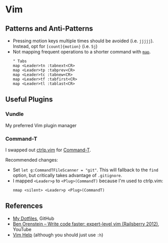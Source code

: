# Vim

## Patterns and Anti-Patterns

- Pressing motion keys multiple times should be avoided (i.e. `jjjjj`). Instead,
  opt for `[count]{motion}` (i.e. `5j`)
- Not mapping frequent operations to a shorter command with
  [`map`](https://vimhelp.org/map.txt.html#%3Amap).
  ```vim
  " Tabs
  map <Leader>tn :tabnext<CR>
  map <Leader>tp :tabprev<CR>
  map <Leader>tc :tabnew<CR>
  map <Leader>tf :tabfirst<CR>
  map <Leader>tl :tablast<CR>
  ```

## Useful Plugins

### Vundle

My preferred Vim plugin manager

### Command-T

I swapped out [ctrlp.vim](https://github.com/ctrlpvim/ctrlp.vim) for
[Command-T](https://github.com/wincent/command-t).

Recommended changes:
- Set `let g:CommandTFileScanner = "git"`. This will fallback to the `find`
  option, but critically takes advantage of `.gitignore`.
- I mapped `<Leader>p` to `<Plug>(CommandT)` because I'm used to ctrlp.vim:
  ```vim
  nmap <silent> <Leader>p <Plug>(CommandT)
  ```

## References

- [My Dotfiles](https://github.com/b-turchyn/dotfiles), GitHub
- [Ben Orenstein – Write code faster: expert-level vim (Railsberry
  2012)](https://www.youtube.com/watch?v=SkdrYWhh-8s), YouTube
- [Vim Help](https://vimhelp.org/) (although you should just use `:h`)
